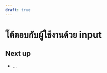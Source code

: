 ```yaml
---
draft: true
---
```


<script setup>
  import HtmlTagList from './components/HtmlTagList.vue'
  import CodeTemplate from './components/CodeTemplate.vue'
  import JsConsole from './components/JsConsole.vue'
</script>

# โต้ตอบกับผู้ใช้งานด้วย input

## Next up

- …

  <HtmlTagList introduced="html,head,body,h1,a,br,title,h2,h3,h4,h5,h6,strong,em,img,mark,del,ul,ol,li,hr,script" acquired="input" />

